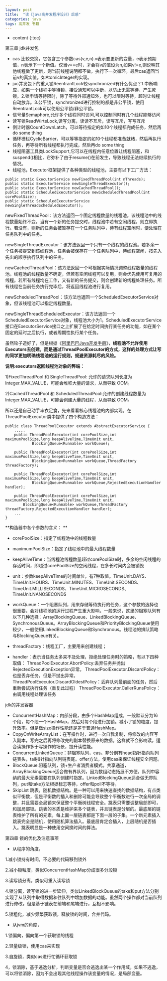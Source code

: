 ```yaml
---
layout: post
title:  "读《java高并发程序设计》后感"
categories: java
tags: 高并发 书籍
---
```


* content
{:toc}


第三章 jdk并发包
- cas 比较交换，它包含三个参数cas(v,e,n).v表示要更新的变量，e表示预期值，n表示下一个新值。仅当v==e时，才会将v的值设为n,如果v!=e,则说明其他线程做了更新，则当前线程说明都不做，执行下一次循环。最后cas返回当前v的真实值。如AtomicInteger的实现。
- juc并发包下的重入锁ReentrantLock较synchronized有什么优点？1.中断响应，如果一个线程中等待锁，接受通知可以中断，以防止无需等待，产生死锁。2.锁申请等待限时，除了等待外部通知外，也可以限时等待，超时让线程自动放弃。3.公平锁，synchronized进行控制的都是非公平锁，使用ReentrantLock可以使用公平锁/非公平锁。
- 信号量Semaphore,允许多个线程同时访问,可以控制同时有几个线程能够访问
- 读写锁ReadWirteLock,读写分离，读读不互斥，读写互斥，写写互斥
- 倒计时器CountDownLatch，可以等待指定的如10个线程都完成任务，然后再do some thing
- 循环栅栏CyclicBarrier，可以等等指定的如10个线程都准备就绪，然后再执行任务，再等待所有线程都执行完成，然后再do some thing
- 线程阻塞工具类LockSupport,它可以在线程内任意位置让线程阻塞，和suspend()相比，它弥补了由于resume()在前发生，导致线程无法继续执行的情况。
- 线程池，Executor框架提供了各种类型的线程池，主要有以下工厂方法：

<!--more-->

```
public static ExecutorService newFixedThreadPool(int nThreads);
public static ExecutorService newSingleThreadExecutor();
public static ExecutorService newCachedThreadPool();
public static ScheduledExecutorService newScheduledThreadPool(int corePoolSize);
public static ScheduledExecutorService newSingleThreadScheduledExecutor();

```
newFixedThreadPool：该方法返回一个固定线程数量的线程池。该线程池中的线程数量始终不变。当有一个新的任务提交时，线程池中若有空闲线程，则立即执行。若没有，则新的任务会被暂存在一个任务队列中，待有线程空闲时，便处理在任务队列中的任务。 

newSingleThreadExecutor：该方法返回一个只有一个线程的线程池。若多余一个任务被提交到该线程池，任务会被保存在一个任务队列中，待线程空闲，按先入先出的顺序执行队列中的任务。

newCachedThreadPool：该方法返回一个可根据实际情况调整线程数量的线程池。线程池的线程数量不确定，但若有空闲线程可以复用，则会优先使用可复用的线程。若所有线程均在工作，又有新的任务提交，则会创建新的线程处理任务。所有线程在当前任务执行完毕后，将返回线程池进行复用。

newScheduledThreadPool：该方法也返回一个ScheduledExecutorService对象，但该线程池可以指定线程数量。

newSingleThreadScheduledExecutor：该方法返回一个ScheduledExecutorService对象，线程池大小为1。ScheduledExecutorService接口在ExecutorService接口之上扩展了在给定时间执行某任务的功能，如在某个固定的延时之后执行，或者周期性执行某个任务。 

虽然轮子造好了，但是根据《[阿里巴巴Java开发手册](https://github.com/alibaba/p3c/blob/master/%E9%98%BF%E9%87%8C%E5%B7%B4%E5%B7%B4Java%E5%BC%80%E5%8F%91%E6%89%8B%E5%86%8C%EF%BC%88%E7%BA%AA%E5%BF%B5%E7%89%88%EF%BC%89.pdf)》，**线程池不允许使用Executors去创建，而是通过ThreadPoolExecutor的方式，这样的处理方式让写的同学更加明确线程池的运行规则，规避资源耗尽的风险。**

**说明:executors返回线程池对象的弊端：**

1)FixedThreadPool 和 SingleThreadPool: 允许的请求队列长度为 Integer.MAX_VALUE，可能会堆积大量的请求，从而导致 OOM。

2)CachedThreadPool 和 ScheduledThreadPool:允许的创建线程数量为 Integer.MAX_VALUE，可能会创建大量的线程，从而导致 OOM。

所以还是自己动手丰衣足食，先来看看核心线程池的内部实现。在ThreadPoolExecutor类中提供了四个构造方法：

```
public class ThreadPoolExecutor extends AbstractExecutorService {
    .....
    public ThreadPoolExecutor(int corePoolSize,int maximumPoolSize,long keepAliveTime,TimeUnit unit,
            BlockingQueue<Runnable> workQueue);

    public ThreadPoolExecutor(int corePoolSize,int maximumPoolSize,long keepAliveTime,TimeUnit unit,
            BlockingQueue<Runnable> workQueue,ThreadFactory threadFactory);

    public ThreadPoolExecutor(int corePoolSize,int maximumPoolSize,long keepAliveTime,TimeUnit unit,
            BlockingQueue<Runnable> workQueue,RejectedExecutionHandler handler);

    public ThreadPoolExecutor(int corePoolSize,int maximumPoolSize,long keepAliveTime,TimeUnit unit,
        BlockingQueue<Runnable> workQueue,ThreadFactory threadFactory,RejectedExecutionHandler handler);
    ...
}
```

**构造器中各个参数的含义：
**

- corePoolSize：指定了线程池中的线程数量

- maximumPoolSize：指定了线程池中的最大线程数量

- keepAliveTime：当线程池线程数量超过corePoolSize时，多余的空闲线程的存活时间，即超过corePoolSize的空闲线程，在多长时间内会被销毁

- unit：参数keepAliveTime的时间单位，有7种取值。TimeUnit.DAYS、TimeUnit.HOURS、TimeUnit.MINUTES、TimeUnit.SECONDS、TimeUnit.MILLISECONDS、TimeUnit.MICROSECONDS、TimeUnit.NANOSECONDS

- workQueue：一个阻塞队列，用来存储等待执行的任务，这个参数的选择也很重要，会对线程池的运行过程产生重大影响，一般来说，这里的阻塞队列有以下几种选择：ArrayBlockingQueue、LinkedBlockingQueue、SynchronousQueue。ArrayBlockingQueue和PriorityBlockingQueue使用较少，一般使用LinkedBlockingQueue和Synchronous。线程池的排队策略与BlockingQueue有关。

- threadFactory：线程工厂，主要用来创建线程；

- handler：表示当任务太多来不及处理，拒绝处理任务时的策略，有以下四种取值： 
ThreadPoolExecutor.AbortPolicy:丢弃任务并抛出RejectedExecutionException异常。 
ThreadPoolExecutor.DiscardPolicy：也是丢弃任务，但是不抛出异常。 
ThreadPoolExecutor.DiscardOldestPolicy：丢弃队列最前面的任务，然后重新尝试执行任务（重复此过程） 
ThreadPoolExecutor.CallerRunsPolicy：由调用线程处理该任务

jdk的并发容器
-  ConcurrentHashMap：内部分段，由多个HashMap组成，一般默认分为16个段，每个段一个HashMap，然后对每个段进行加锁。减小了锁的粒度，提升效率。但是做size操作性能还是差于普通HashMap。
- CopyOnWriteArrayList：在写操作时，进行一次自我复制，将修改的内容写入副本，写完之后再将修改完的副本替换原来的数据。这样就不会影响读。适合读操作多于写操作的场景，提升读性能。
- ConcurrentLinkedQueue：非阻塞队列，cas。非分别有head指针指向队列链表头，tail指针指向队列链表尾。offer方法，使用cas来保证线程安全问题。
- BlockQueue:阻塞队列，锁+生产者消费者模式。共享通道，ArrayBlockingQueue适合做有界队列，因为数组动态拓展不方便，队列中容纳的最大元素需要在队列创建时指定。LinkedBlockingQueue适合做无界队列，put和take方法根据标志等待，offer和poll不等待。
- SkipList 跳表，随机数据结构。是一种可以用来快速查找的数据结构，有点类似平衡数，但是平衡数的插入和删除可能会导致整个平衡数进行一次全局的调整，并且需要全局锁来保证整个平衡树线程安全。跳表只需要调整局部即可，和加局部锁。跳表的本质是维护来多个链表，并且链表是分层的。最底层的链表维护了所有的元素，每上面一层链表都是下面一层的子集。一个新元素插入跳表完全是随机，使用随机算法插入。最底层肯定会插入，上层随机是否插入。跳表明显是一种使用空间换时间的算法。


第四章 锁的优化及注意事项
- 从程序的角度，

1.减小锁持有时间，不必要的代码移到锁外

2.减小锁粒度，类似ConcurrentHashMap分成很多分段锁

3.读写锁分离，类似可重入读写锁

4.锁分离，读写锁的进一步延伸，类似LinkedBlockQueue的take和put方法分别实现了从队列中取得数据和往队列中增加数据的功能。虽然两个操作都对当前队列进行修改，但是基于链表在前端和尾端进行，互相不影响。

5.锁粗化，减少频繁获取锁，释放锁的时间，合并代码。

- 从jvm的角度，

1.锁偏向，偏向第一个获取锁的线程

2.轻量级锁，使用cas来实现 

3.自旋锁，类似cas进行忙循环获取锁

4，锁消除，基于逃逸分析，判断变量是否会逃逸出某一个作用域，如果不逃逸，可以将锁消除，因为不会出现其他线程操作该变量的情况，是局部变量。

